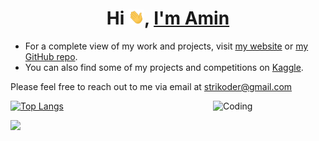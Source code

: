 <h1 align="center">Hi <img src="https://raw.githubusercontent.com/pik1989/pik1989/main/Images/Hi.gif" width="25px" />, <a href="https://strikoder.github.io/" target="_blank" rel="noreferrer">I'm Amin</a></h1>

* For a complete view of my work and projects, visit [my website](https://strikoder.github.io/#portfolio) or [my GitHub repo](https://github.com/Strikoder/DS-ML-DL/tree/main/Projects/Machine%20&%20Deep%20learning%20projects).
* You can also find some of my projects and competitions on [Kaggle](https://www.kaggle.com/strikoder).

Please feel free to reach out to me via email at strikoder@gmail.com

<img align="right" alt="Coding" width="180" src="https://i.pinimg.com/originals/06/60/ef/0660efe82fa3da42ed56eef013171835.gif">

[![Top Langs](https://github-readme-stats.vercel.app/api/top-langs/?username=strikoder&layout=compact)](https://github.com/strikoder/github-readme-stats)


![](https://komarev.com/ghpvc/?username=strikoder&color=blueviolet)
